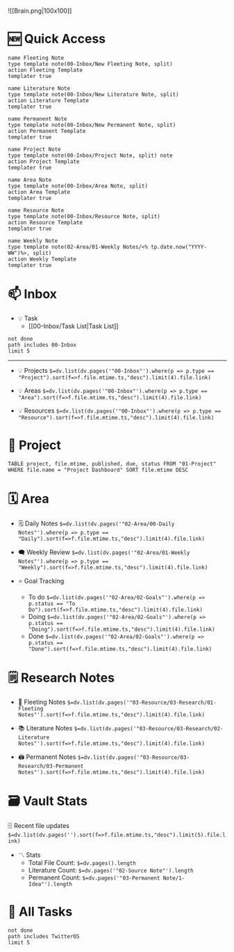 
![[Brain.png|100x100]] 

# 🆕 Quick Access
```button
name Fleeting Note
type template note(00-Inbox/New Fleeting Note, split)
action Fleeting Template
templater true
``` 
```button
name Literature Note
type template note(00-Inbox/New Literature Note, split)
action Literature Template
templater true
```
```button
name Permanent Note
type template note(00-Inbox/New Permanent Note, split)
action Permanent Template
templater true
```

```button
name Project Note
type template note(00-Inbox/Project Note, split) note
action Project Template
templater true
```
```button
name Area Note
type template note(00-Inbox/Area Note, split)
action Area Template
templater true
```
```button
name Resource Note
type template note(00-Inbox/Resource Note, split)
action Resource Template
templater true
```
```button
name Weekly Note
type template note(02-Area/01-Weekly Notes/<% tp.date.now("YYYY-WW")%>, split)
action Weekly Template
templater true
``` 
# 📫  Inbox
- 💡 Task 
	- [[00-Inbox/Task List|Task List]]
```tasks
not done
path includes 00-Inbox
limit 5
```

---

- 💡 Projects 
`$=dv.list(dv.pages('"00-Inbox"').where(p => p.type == "Project").sort(f=>f.file.mtime.ts,"desc").limit(4).file.link)`

- 💡 Areas 
`$=dv.list(dv.pages('"00-Inbox"').where(p => p.type == "Area").sort(f=>f.file.mtime.ts,"desc").limit(4).file.link)`

- 💡 Resources 
`$=dv.list(dv.pages('"00-Inbox"').where(p => p.type == "Resource").sort(f=>f.file.mtime.ts,"desc").limit(4).file.link)`

# 🏁  Project
```dataview
TABLE project, file.mtime, published, due, status FROM "01-Project" 
WHERE file.name = "Project Dashboard" SORT file.mtime DESC
```


# 🗓️ Area
- 🗒️  Daily Notes 
`$=dv.list(dv.pages('"02-Area/00-Daily Notes"').where(p => p.type == "Daily").sort(f=>f.file.mtime.ts,"desc").limit(4).file.link)`

- 🗨️ Weekly Review
`$=dv.list(dv.pages('"02-Area/01-Weekly Notes"').where(p => p.type == "Weekly").sort(f=>f.file.mtime.ts,"desc").limit(4).file.link)`

- ⭐  Goal Tracking
	- To do
		 `$=dv.list(dv.pages('"02-Area/02-Goals"').where(p => p.status == "To Do").sort(f=>f.file.mtime.ts,"desc").limit(4).file.link)`
	- Doing
		 `$=dv.list(dv.pages('"02-Area/02-Goals"').where(p => p.status == "Doing").sort(f=>f.file.mtime.ts,"desc").limit(4).file.link)`
	- Done
		 `$=dv.list(dv.pages('"02-Area/02-Goals"').where(p => p.status == "Done").sort(f=>f.file.mtime.ts,"desc").limit(4).file.link)`


# 🗒️ Research Notes
- 🚢  Fleeting Notes
`$=dv.list(dv.pages('"03-Resource/03-Research/01-Fleeting Notes"').sort(f=>f.file.mtime.ts,"desc").limit(4).file.link)`

- 📚 Literature Notes
`$=dv.list(dv.pages('"03-Resource/03-Research/02-Literature Notes"').sort(f=>f.file.mtime.ts,"desc").limit(4).file.link)`

 - 🖨️ Permanent Notes
`$=dv.list(dv.pages('"03-Resource/03-Research/03-Permanent Notes"').sort(f=>f.file.mtime.ts,"desc").limit(4).file.link)`



# 🗃️ Vault Stats
🗄️ Recent file updates
 `$=dv.list(dv.pages('').sort(f=>f.file.mtime.ts,"desc").limit(5).file.link)`
 
- 〽️ Stats
	-  Total File Count: `$=dv.pages().length`
	-  Literature Count: `$=dv.pages('"02-Source Note"').length`
	-  Permanent Count: `$=dv.pages('"03-Permanent Note/1-Idea"').length`


# 🔖  All Tasks 
```tasks
not done
path includes TwitterOS
limit 5
```

